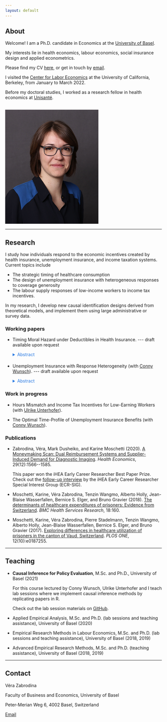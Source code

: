```yaml
---
layout: default
--- 
```



## About

Welcome! I am a Ph.D. candidate in Economics at the [University of Basel](https://wwz.unibas.ch/en/). 

My interests lie in health economics, labour economics, social insurance design and applied econometrics.

Please find my CV [here](docs/Zabrodina_CV_Mar2022.pdf), or get in touch by [email](mailto:vera.zabrodina@unibas.ch). 

I visited the [Center for Labor Economics](http://cle.berkeley.edu/) at the University of California, Berkeley, from January to March 2022. 

Before my doctoral studies, I worked as a research fellow in health economics at [Unisanté](https://www.unisante.ch/fr). 


<br />


<img src="docs/VeraZabrodina2.JPG" width="300">
<!-- ![](docs/VeraZabrodina.JPG) -->
<!-- ![image](path-to-image.jpg){: style="float: left"} -->
<!-- align="left" -->




***


## Research 


I study how individuals respond to the economic incentives created by health insurance, unemployment insurance, and income taxation systems. 
Current topics include 
- The strategic timing of healthcare consumption 
- The design of unemployment insurance with heterogeneous responses to coverage generosity
- The labour supply responses of low-income workers to income tax incentives. 

In my research, I develop new causal identification designs derived from theoretical models, and implement them using large administrative or survey data. 


 
### Working papers

- Timing Moral Hazard under Deductibles in Health Insurance. --- draft available upon request

  <details style="margin-bottom:20px;">
    <summary style="color:#2a7ae2;">Abstract</summary>
    
  This paper develops a new approach to identifying timing moral hazard in health insurance contracts when deductible choice is endogenous. I set up a dynamic model of healthcare consumption where individuals exceed a high deductible after a large health shock. I show that individuals either strategically prepone care from the year after the shock and keep a high deductible, or do not retime and switch to a low deductible the year after. The identification of timing moral hazard exploits the randomness of shock timing within a calendar year. Empirical results show quantitatively significant timing moral hazard responses, which decrease with the time left to the deductible reset. This pattern suggests that there are substantial frictions to preponing, and that dynamic changes in incentives matter in shaping strategic timing responses. 

  </details>



- Unemployment Insurance with Response Heterogeneity (with [Conny Wunsch](https://sites.google.com/view/cwunsch)). --- draft available upon request
  
  <details style="margin-bottom:20px;">
    <summary style="color:#2a7ae2;">Abstract</summary>
    
     The generosity of unemployment insurance (UI) coverage varies with the worker's age and time contributed to social security in many publicly-funded UI systems, despite a lack of evidence on their relevance for UI policy differentiation. This paper studies whether the responses to UI and the implied fiscal externality vary in these two characteristics. We use administrative data from Germany and a multi-cutoff regression discontinuity design to estimate a comprehensive set of duration and wage elasticities at many discontinuities in potential benefit duration. We find that the fiscal externality of UI decreases with contribution time, but increases with age. These gradients are mainly driven by the duration effects of UI, as any wage effects are small. Our results suggest that both age and short-term contribution time are indeed important determinants of UI responses, and thus relevant for policy differentiation. The welfare cost of UI could be reduced by reallocating resources towards younger workers with stable employment histories. 

  </details>

  


### Work in progress


- Hours Mismatch and Income Tax Incentives for Low-Earning Workers (with [Ulrike Unterhofer](https://wwz.unibas.ch/en/persons/ulrike-unterhofer-1/)). 

- The Optimal Time-Profile of Unemployment Insurance Benefits (with [Conny Wunsch](https://sites.google.com/view/cwunsch)). 



### Publications

- Zabrodina, Véra, Mark Dusheiko, and Karine Moschetti (2020). [A Moneymaking Scan: Dual Reimbursement Systems and Supplier-Induced Demand for Diagnostic Imaging](https://doi.org/10.1002/hec.4152). _Health Economics_, 29(12):1566--1585. 

  This paper won the iHEA Early Career Researcher Best Paper Prize. Check out the [follow-up interview](https://www.healtheconomics.org/page/ECRVeraZabrodina) by the iHEA Early Career Researcher Special Interest Group (ECR-SIG).

- Moschetti, Karine, Véra Zabrodina, Tenzin Wangmo, Alberto Holly, Jean-Blaise Wasserfallen, Bernice S. Elger, and Bruno Gravier (2018). [The determinants of healthcare expenditures of prisoners: Evidence from Switzerland](https://doi.org/10.1186/s12913-018-2962-8). _BMC Health Services Research_, 18:160. 

- Moschetti, Karine, Véra Zabrodina, Pierre Stadelmann, Tenzin Wangmo, Alberto Holly, Jean-Blaise Wasserfallen, Bernice S. Elger, and Bruno Gravier (2017). [Exploring differences in healthcare utilization of prisoners in the canton of Vaud, Switzerland](https://doi.org/10.1371/journal.pone.0187255). _PLOS ONE_, 12(10):e0187255. 




***


## Teaching 

- **Causal Inference for Policy Evaluation**, M.Sc. and Ph.D., University of Basel (2021) 

  For this course lectured by Conny Wunsch, Ulrike Unterhofer and I teach lab sessions where we implement causal inference methods by replicating papers in R. 

  Check out the lab session materials on [GitHub](https://github.com/verazb/Hippo). 


- Applied Empirical Analysis, M.Sc. and Ph.D. (lab sessions and teaching assistance), University of Basel (2020)

- Empirical Research Methods in Labour Economics, M.Sc. and Ph.D. (lab sessions and teaching assistance), University of Basel  (2018, 2019)

- Advanced Empirical Research Methods, M.Sc. and Ph.D. (teaching assistance), University of Basel (2018, 2019)


***


## Contact 

Véra Zabrodina 

Faculty of Business and Economics, University of Basel

Peter-Merian Weg 6, 4002 Basel, Switzerland

[Email](mailto:vera.zabrodina@unibas.ch)


<!-- 
***


### Other 
 -->